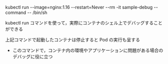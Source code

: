 kubectl run --image=nginx:1.16 --restart=Never --rm -it sample-debug --command -- /bin/sh

kubectl run コマンドを使って，実際にコンテナのシェル上でデバッグすることができる

上記コマンドで起動したコンテナは停止すると Pod の実行も呈する

- このコマンドで，コンテナ内の環境やアプリケーションに問題がある場合のデバッグに役に立つ
